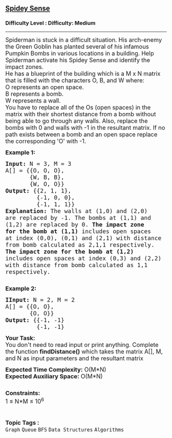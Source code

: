 <h2><a href="https://www.geeksforgeeks.org/problems/spidey-sense5556/1?page=5&category=Graph&sortBy=submissions">Spidey Sense</a></h2><h3>Difficulty Level : Difficulty: Medium</h3><hr><div class="problems_problem_content__Xm_eO"><p><span style="font-size:18px">Spiderman is stuck in a difficult situation. His arch-enemy the Green Goblin has planted several of his infamous Pumpkin Bombs in various locations in a building. Help Spiderman activate his Spidey Sense and identify the impact zones.&nbsp;<br>
He has a blueprint of the building which is a M x N matrix that is filled with the characters O, B, and W where:&nbsp;<br>
O represents an open space.<br>
B represents a bomb.<br>
W represents a wall.<br>
You have to replace all of the Os (open spaces) in the matrix with their shortest distance from a bomb without being able to go through any walls. Also, replace the bombs with 0 and walls with -1 in the resultant matrix. If no path exists between a bomb and an open space replace the corresponding 'O' with -1.</span></p>

<p><span style="font-size:18px"><strong>Example 1:</strong></span></p>

<pre><span style="font-size:18px"><strong>Input: </strong>N = 3, M = 3
A[] = {</span><span style="font-size:18px">{O, O, O}, 
       {W, B, B},&nbsp;
       {W, O, O</span><span style="font-size:18px">}}</span>
<span style="font-size:18px"><strong>Output:</strong> {</span><span style="font-size:18px">{2, 1, 1}, 
         {-1, 0, 0},&nbsp; 
         {-1, 1, 1</span><span style="font-size:18px">}}</span>
<span style="font-size:18px"><strong>Explanation: </strong></span><span style="font-size:18px">The walls at (1,0) and (2,0) 
are replaced by -1.</span><span style="font-size:18px"> The bombs at (1,1) and 
(1,2) are replaced by 0.</span><span style="font-size:18px"><strong> The impact zone 
for the bomb at (1,1)</strong> includes open spaces 
at index (0,0), (0,1) and (2,1) with distance 
from bomb calculated as 2,1,1 respectively.</span>
<span style="font-size:18px"><strong>The impact zone for the bomb at (1,2)</strong> 
includes open spaces at index (0,3) and (2,2) 
with distance from bomb calculated as 1,1 
respectively.</span>
</pre>

<p><br>
<span style="font-size:18px"><strong>Example 2:</strong></span></p>

<pre><span style="font-size:18px"><strong>IInput: </strong>N = 2, M = 2
A[] = {</span><span style="font-size:18px">{O, O},
       {O, O}</span><span style="font-size:18px">}</span> 
<span style="font-size:18px"><strong>Output:</strong> {{-1, -1}
         {-1, -1}
</span></pre>

<p><span style="font-size:18px"><strong>Your Task: </strong>&nbsp;<br>
You don't need to read input or print anything. Complete the function <strong>findDistance()</strong> which takes the matrix A[], M, and N as input parameters and the resultant matrix</span></p>

<p><span style="font-size:18px"><strong>Expected Time Complexity:</strong> O(M*N)<br>
<strong>Expected Auxiliary Space:</strong> O(M*N)</span></p>

<p><br>
<span style="font-size:18px"><strong>Constraints:</strong><br>
1 ≤ N*M ≤ 10<sup>6</sup></span></p>
</div><br><p><span style=font-size:18px><strong>Topic Tags : </strong><br><code>Graph</code>&nbsp;<code>Queue</code>&nbsp;<code>BFS</code>&nbsp;<code>Data Structures</code>&nbsp;<code>Algorithms</code>&nbsp;